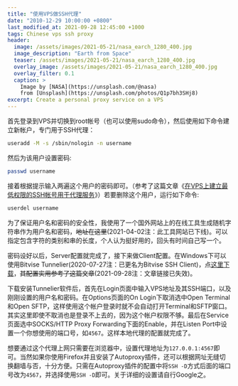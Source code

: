 ```yaml
---
title: "使用VPS做SSH代理"
date: "2010-12-29 10:00:00 +0800"
last_modified_at: 2021-09-28 12:45:00 +1000
tags: Chinese vps ssh proxy
header:
  image: /assets/images/2021-05-21/nasa_earch_1280_400.jpg
  image_description: "Earth from Space"
  teaser: /assets/images/2021-05-21/nasa_earch_1280_400.jpg
  overlay_image: /assets/images/2021-05-21/nasa_earch_1280_400.jpg
  overlay_filter: 0.1
  caption: >
    Image by [NASA](https://unsplash.com/@nasa)
    from [Unsplash](https://unsplash.com/photos/Q1p7bh3SHj8)
excerpt: Create a personal proxy service on a VPS
---
```


首先登录到VPS并切换到root帐号（也可以使用sudo命令），然后使用如下命令建立新帐户，专门用于SSH代理：

```bash
useradd -M -s /sbin/nologin -n username
```

然后为该用户设置密码:

```bash
passwd username
```

接着根据提示输入两遍这个用户的密码即可。（参考了这篇文章《[在VPS上建立最低权限的SSH帐号用于代理服务][ssh
proxy on vps]》）若要删除这个用户，运行如下命令:

```bash
userdel username
```

为了保证用户名和密码的安全性，我使用了一个国外网站上的在线工具生成随机字符串作为用户名和密码，~~地址在这里~~(2021-04-02注：此工具网站已下线)。可以指定包含字符的类别和串的长度，个人认为挺好用的，回头有时间自己写一个。

密码设好以后，Server配置就完成了，接下来做Client配置。在Windows下可以使用Bitvise
Tunnelier(2020-07-27注：已更名为Bitvise SSH Client)，点[这里下载][bitvise
download]，~~其配置实用参考了这篇文章~~(2021-09-28注：文章链接已失效)。

下载安装Tunnelier软件后，首先在Login页面中输入VPS地址及其SSH端口，以及刚刚设置的用户名和密码。在Options页面的On
Login下取消选中Open Terminal和Open
SFTP，这样使用这个帐户登录时就不会自动打开Terminal和SFTP窗口。其实这里即使不取消也是登录不上去的，因为这个帐户权限不够。最后在Service页面选中SOCKS/HTTP
Proxy Forwarding下面的Enable，并在Listen
Port中设置一个你想使用的端口号，如`4567`。这样本地代理的配置就完成了。

想要通过这个代理上网只需要在浏览器中，设置代理地址为`127.0.0.1:4567`即可。当然如果你使用Firefox并且安装了Autoproxy插件，还可以根据网址无缝切换翻墙与否，十分方便。只需在Autoproxy插件的配置中将`SSH
-D`方式后面的端口号改为`4567`，并选择使用`SSH -D`即可。关于详细的设置请自行Google之。

[ssh proxy on vps]: http://www.zhukun.net/archives/4504
[bitvise download]: https://dl.bitvise.com/BvSshClient-Inst.exe
